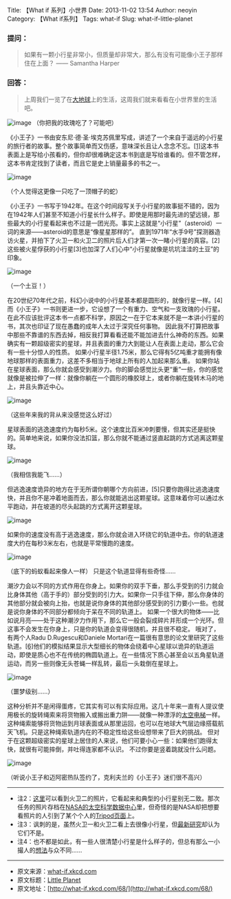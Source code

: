 Title: 【What if 系列】小世界
Date: 2013-11-02 13:54
Author: neoyin
Category: 【What if系列】
Tags: what-if
Slug: what-if-little-planet

### 提问：

> 如果有一颗小行星非常小，但质量却非常大，那么有没有可能像小王子那样住在上面？
> —— Samantha Harper

### 回答： 
> 上周我们一览了在[大地球](http://select.yeeyan.org/view/235419/382483)上的生活，这周我们就来看看在小世界里的生活吧。

![image](http://g.hiphotos.bdimg.com/album/s%3D550%3Bq%3D90%3Bc%3Dxiangce%2C100%2C100/sign=9c53882f49fbfbedd859367a48cb860b/a50f4bfbfbedab64c5b354d0f536afc378311ed8.jpg?referer=c1f404181d30e92496b3a8015ab7&x=.jpg)
（你把我的玫瑰吃了？可能吧）

《小王子》一书由安东尼·德·圣·埃克苏佩里写成，讲述了一个来自于遥远的小行星的旅行者的故事。整个故事简单而又伤感，意味深长且让人念念不忘。[[1]](http://the-toast.net/2013/08/02/texts-from-peter-pan-et-al/)这本书表面上是写给小孩看的，但你却很难确定这本书到底是写给谁看的。但不管怎样，这本书肯定找到了读者，而且它是史上销量最多的书之一。

<!--more-->

![image](http://h.hiphotos.bdimg.com/album/s%3D550%3Bq%3D90%3Bc%3Dxiangce%2C100%2C100/sign=66cfe4b5d343ad4ba22e46c5b2392b92/c995d143ad4bd113cc0cae2258afa40f4afb05d8.jpg?referer=34289f3c8501a18ba9fc267f63b7&x=.jpg)

（个人觉得这更像一只吃了一顶帽子的蛇）

《小王子》一书写于1942年。在这个时间段写关于小行星的故事挺不错的，因为在1942年人们甚至不知道小行星长什么样子。即使是用那时最先进的望远镜，那些最大的小行星看起来也不过是一团光亮。事实上这就是“小行星”（asteroid）一词的来源——asteroid的意思是“像星星那样的”。
直到1971年“水手9号”探测器造访火星，并拍下了火卫一和火卫二的照片后人们才第一次一睹小行星的真容。[2]这些被火星俘获的小行星[3]也加深了人们心中“小行星就像是坑坑洼洼的土豆”的印象。

![image](http://e.hiphotos.bdimg.com/album/s%3D550%3Bq%3D90%3Bc%3Dxiangce%2C100%2C100/sign=b7e2afaba41ea8d38e227401a7314173/838ba61ea8d3fd1fc52cba2a324e251f95ca5ffc.jpg?referer=59dc7cfa83cb39db98d752669992&x=.jpg)

（一个土豆！）

在20世纪70年代之前，科幻小说中的小行星基本都是圆形的，就像行星一样。[4]
而《小王子》一书则更进一步，它设想了一个有重力、空气和一支玫瑰的小行星。在此不应该批评这本书一点都不科学，原因之一在于它本来就不是一本讲小行星的书，其次也印证了现在愚蠢的成年人太过于深究任何事物。
因此我不打算把故事中那些不靠谱的东西去掉，相反我打算看看还能不能加进去什么神奇的东西。如果确实有一颗超级密实的星球，并且表面的重力大到能让人在表面上走动，那么它会有一些十分惊人的性质。
如果小行星半径1.75米，那么它得有5亿吨重才能拥有像地球那样的表面重力，这差不多相当于地球上所有的人加起来那么重。
如果你站在星球表面，那么你就会感受到潮汐力。你的脚会感觉比头更“重”一些，你的感觉就像是被拉伸了一样：就像你躺在一个圆形的橡胶球上，或者你躺在旋转木马的地上，并且头靠近中心。

![image](http://f.hiphotos.bdimg.com/album/s%3D550%3Bq%3D90%3Bc%3Dxiangce%2C100%2C100/sign=70387dfa83cb39dbc5c06753e02d7819/50da81cb39dbb6fdff9afc360b24ab18962b37d8.jpg?referer=2fdae3dc1c178a82972b4b9071b7&x=.jpg)

（这些年来我的背从来没感觉这么好过）

星球表面的逃逸速度约为每秒5米。这个速度比百米冲刺要慢，但其实还是挺快的。简单地来说，如果你没法扣篮，那么你就不能通过竖直起跳的方式逃离这颗星球。

![image](http://e.hiphotos.bdimg.com/album/s%3D550%3Bq%3D90%3Bc%3Dxiangce%2C100%2C100/sign=0192f1e453da81cb4ae683c8625da12b/dcc451da81cb39db1a017e46d2160924aa1830d8.jpg?referer=ef55ae06cdfc1e17a4a8b80170b7&x=.jpg)

（我相信我能飞……）

但逃逸速度诡异的地方在于无所谓你朝哪个方向前进，[5]只要你跑得比逃逸速度快，并且你不是冲着地面而去，那么你就能逃出这颗星球。这意味着你可以通过水平跑动，并在坡道的尽头起跳的方式离开这颗星球。

![image](http://b.hiphotos.bdimg.com/album/s%3D550%3Bq%3D90%3Bc%3Dxiangce%2C100%2C100/sign=45b073ff8fb1cb133a693c16ed6f2773/5fdf8db1cb134954783bf074544e9258d1094afc.jpg?referer=cbb9e031708b47109738c8fcb692&x=.jpg)

如果你的速度没有高于逃逸速度，那么你就会进入环绕它的轨道中去。你的轨道速度大约在每秒3米左右，也就是平常慢跑的速度。

![image](http://f.hiphotos.bdimg.com/album/s%3D550%3Bq%3D90%3Bc%3Dxiangce%2C100%2C100/sign=ca49defeb68f8c54e7d3c52a0a125cc8/f2deb48f8c5494ee950717092ff5e0fe99257efc.jpg?referer=f0d2fce8a586c91751146709ba92&x=.jpg)

（底下的蚂蚁看起来像人一样） 只是这个轨道显得有些奇怪……

潮汐力会以不同的方式作用在你身上。如果你的双手下垂，那么手受到的引力就会比身体其他（高于手的）部分受到的引力大。如果你一只手往下伸，那么你身体的其他部分就会被向上抬，也就是说你身体的其他部分感受到的引力要小一些。也就是说你身体的不同部分都倾向于呆在不同的轨道上。
如果一个很大的物体——比如说月亮——处于这种潮汐力作用下，那么它一般会裂成碎片并形成一个光环。但这事不会发生在你身上，只是你的轨道会变得很随机，并且很不稳定。
哦对了，有两个人Radu D.Rugescu和Daniele
Mortari在一篇很有意思的论文里研究了这些轨道。[[6]](http://www.academia.edu/3453325/Ultra_Long_Orbital_Tethers_Behave_Highly_Non-Keplerian_and_Unstable)他们的模拟结果显示大型细长的物体会绕着中心星球以诡异的轨道运动，即使是质心也不在传统的椭圆轨道上。在一些情况下质心甚至会以五角星轨道运动，而另一些则像无头苍蝇一样乱转，最后一头栽倒在星球上。

![image](http://e.hiphotos.bdimg.com/album/s%3D550%3Bq%3D90%3Bc%3Dxiangce%2C100%2C100/sign=99e28271f1deb48fff69a1dbc0244b14/ae51f3deb48f8c54f0f6dd3f38292df5e0fe7ffc.jpg?referer=4107b8ead3c8a786e73d7f3eb992&x=.jpg)

（噩梦级别……）

这种分析并不是闲得蛋疼，它其实有可以有实际应用。这几十年来一直有人提议使用极长的旋转绳索来将货物搬入或搬出重力阱——就像一种漂浮的[太空电梯](https://en.wikipedia.org/wiki/Space_elevator)一样。这种绳索能够将货物运到月球表面或从那里运回，也可以在地球大气层边缘搭载航天飞机。只是这种绳索轨道内在的不稳定性给这些设想带来了巨大的挑战。
但对于在这颗超级密实的星球上居住的人来说，他们可要小心一些：如果他们跑得太快，就很有可能摔倒，并吐得连家都不认识。
不过你要是竖着跳就没什么问题。

![image](http://c.hiphotos.bdimg.com/album/s%3D550%3Bq%3D90%3Bc%3Dxiangce%2C100%2C100/sign=9a0717092ff5e0feea1889046c5b4595/3b292df5e0fe9925d629714036a85edf8db171fc.jpg?referer=0d11e41d72cf3bc7b117f8dcbf92&x=.jpg)

（听说小王子和迈阿密热队签约了，克利夫兰的《小王子》迷们很不高兴）

---
- 注2：[这里](http://nssdc.gsfc.nasa.gov/imgcat/html/object_page/m09_mtvs4109_09.html)可以看到火卫二的照片，它看起来和典型的小行星别无二致。那次任务的照片存档在[NASA的太空科学数据中心](http://nssdc.gsfc.nasa.gov/nmc/masterCatalog.do?ds=PSPG-00235)里，但奇怪的是NASA却把想要看照片的人引到了某个个人的[Tripod页面](http://petermasek.tripod.com/mariner9.html)上。
- 注3：讽刺的是，虽然火卫一和火卫二看上去很像小行星，但[最新研究](http://www.sciencedirect.com/science/article/pii/S0019103510004100)却认为它们不是。
- 注4：也不都是如此，有一些人很清楚小行星是什么样子的，但总有那么一小撮人的[想法](http://pencilink.blogspot.com/2010/08/uncle-scrooge-29-carl-barks-art-cover.html)与众不同……

---

- 原文来源：[what-if.xkcd.com](http://what-if.xkcd.com/68/)
- 原文标题：[Little Planet](http://source.yeeyan.org/view/497456_f46 "Little Planet")
- 原文地址：[http://what-if.xkcd.com/68/](http://what-if.xkcd.com/68/)


